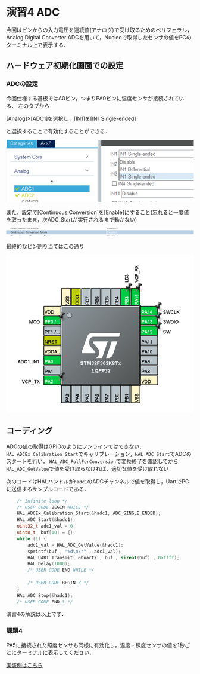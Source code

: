 # 演習4 ADC

今回はピンからの入力電圧を連続値(アナログ)で受け取るためのペリフェラル，Analog Digital Converter:ADCを用いて，Nucleoで取得したセンサの値をPCのターミナル上で表示する．

## ハードウェア初期化画面での設定

### ADCの設定

今回仕様する基板ではA0ピン，つまりPA0ピンに温度センサが接続されている．
左のタブから

[Analog]>[ADC1]を選択し，[IN1]を[IN1 Single-ended]

と選択することで有効化することができる．

![ADCピン](./img/adc_pin_assign.png)

また，設定で[Continuous Conversion]を[Enable]にすること(忘れると一度値を取ったまま，次ADC_Startが実行されるまで動かない)

![important](./img/important.png)

最終的なピン割り当てはこの通り

![ピン割り当て](./img/pin_assign.png)


## コーディング

ADCの値の取得はGPIOのようにワンラインではできない．
```HAL_ADCEx_Calibration_Start```でキャリブレーション，```HAL_ADC_Start```でADCのスタートを行い，
```HAL_ADC_PollForConversion```で変換終了を確認してから```HAL_ADC_GetValue```で値を受け取らなければ，適切な値を受け取れない．

次のコードはHALハンドルが```hadc1```のADCチャンネルで値を取得し，UartでPCに送信するサンプルコードである．

```c
	/* Infinite loop */
	/* USER CODE BEGIN WHILE */
	HAL_ADCEx_Calibration_Start(&hadc1, ADC_SINGLE_ENDED);
	HAL_ADC_Start(&hadc1);
	uint32_t adc1_val = 0;
	uint8_t  buf[10] = {};
	while (1) {
		adc1_val = HAL_ADC_GetValue(&hadc1);
		sprintf(buf , "%d\n\r" , adc1_val);
		HAL_UART_Transmit( &huart2 , buf , sizeof(buf) , 0xffff);
		HAL_Delay(1000);
		/* USER CODE END WHILE */

		/* USER CODE BEGIN 3 */
	}
	HAL_ADC_Stop(&hadc1);
    /* USER CODE END 3 */
```

演習4の解説は以上です．

###  課題4

PA5に接続された照度センサも同様に有効化し，温度・照度センサの値を1秒ごとにターミナルに表示してください．

[実装例はこちら](./main.c)
